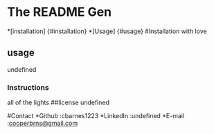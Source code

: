 # The README Gen
        
 *[installation] {#installation}
 *[Usage] {#usage}
 #Installation
 with love
## usage
 undefined
 ### Instructions
all of the lights
##license 
undefined

#Contact
*Github :cbarnes1223
*LinkedIn :undefined
*E-mail :cooperbrns@gmail.com